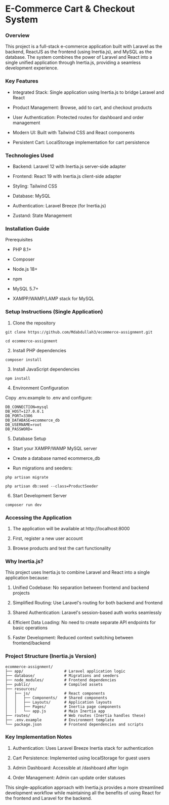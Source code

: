 # E-Commerce Cart & Checkout System

### Overview

This project is a full-stack e-commerce application built with Laravel as the backend, ReactJS as the frontend (using Inertia.js), and MySQL as the database. The system combines the power of Laravel and React into a single unified application through Inertia.js, providing a seamless development experience.

### Key Features

- Integrated Stack: Single application using Inertia.js to bridge Laravel and React

- Product Management: Browse, add to cart, and checkout products

- User Authentication: Protected routes for dashboard and order management

- Modern UI: Built with Tailwind CSS and React components

- Persistent Cart: LocalStorage implementation for cart persistence


### Technologies Used

- Backend: Laravel 12 with Inertia.js server-side adapter

- Frontend: React 19 with Inertia.js client-side adapter

- Styling: Tailwind CSS

- Database: MySQL

- Authentication: Laravel Breeze (for Inertia.js)

- Zustand: State Management

### Installation Guide

Prerequisites

- PHP 8.1+

- Composer

- Node.js 18+

- npm

- MySQL 5.7+

- XAMPP/WAMP/LAMP stack for MySQL

### Setup Instructions (Single Application)

1. Clone the repository

```
git clone https://github.com/Mdabdullah3/ecommerce-assignment.git

cd ecommerce-assignment

```

2. Install PHP dependencies

```
composer install

```

3. Install JavaScript dependencies

```
npm install

```
4. Environment Configuration

Copy .env.example to .env and configure:

```
DB_CONNECTION=mysql
DB_HOST=127.0.0.1
DB_PORT=3306
DB_DATABASE=ecommerce_db
DB_USERNAME=root
DB_PASSWORD=

```

5. Database Setup

- Start your XAMPP/WAMP MySQL server

- Create a database named ecommerce_db

- Run migrations and seeders:

```
php artisan migrate

php artisan db:seed --class=ProductSeeder

```

6. Start Development Server

```
composer run dev

```

### Accessing the Application

1. The application will be available at http://localhost:8000

2. First, register a new user account

3. Browse products and test the cart functionality

### Why Inertia.js?

This project uses Inertia.js to combine Laravel and React into a single application because:

1. Unified Codebase: No separation between frontend and backend projects

2. Simplified Routing: Use Laravel's routing for both backend and frontend

3. Shared Authentication: Laravel's session-based auth works seamlessly

4. Efficient Data Loading: No need to create separate API endpoints for basic operations

5. Faster Development: Reduced context switching between frontend/backend

### Project Structure (Inertia.js Version)

```
ecommerce-assignment/
├── app/                  # Laravel application logic
├── database/             # Migrations and seeders
├── node_modules/         # Frontend dependencies
├── public/               # Compiled assets
├── resources/
│   ├── js/               # React components
│   │   ├── Components/   # Shared components
│   │   ├── Layouts/      # Application layouts
│   │   ├── Pages/        # Inertia page components
│   │   └── app.js        # Main Inertia app
├── routes/               # Web routes (Inertia handles these)
├── .env.example          # Environment template
└── package.json          # Frontend dependencies and scripts
```

### Key Implementation Notes

1. Authentication: Uses Laravel Breeze Inertia stack for authentication

2. Cart Persistence: Implemented using localStorage for guest users

3. Admin Dashboard: Accessible at /dashboard after login

4. Order Management: Admin can update order statuses


This single-application approach with Inertia.js provides a more streamlined development workflow while maintaining all the benefits of using React for the frontend and Laravel for the backend.